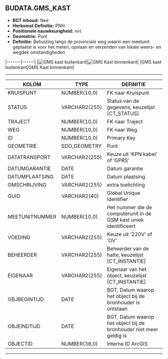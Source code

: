 ﻿## BUDATA.GMS_KAST


* __BGT inhoud:__ Nee
* __Herkomst Definitie:__ PNH
* __Positionele nauwkeurigheid:__ nvt
* __Geometrie:__ Punt
* __Definitie:__ Behuizing langs de provinciale weg waarin een meetunit geplaatst is voor het meten, opslaan en verzenden van lokale weers- en wegdek omstandigheden



|-------|------|
|![GMS kast buitenkant](objectbladen\4_Ovl_Vri\gmskast_1.png)|![GMS Kast binnenkant](objectbladen\4_Ovl_Vri\gmskast_2.png)|
|GMS kast buitenkant|GMS Kast binnenkant|

***


|KOLOM                           	|TYPE          	|DEFINITIE|
|------                          	|----          	|-----    |
|KRUISPUNT                       	|NUMBER(10,0)  	|FK naar Kruispunt|
|STATUS                          	|VARCHAR2(255) 	|Status van de gegevens, keuzelijst [CT_STATUS]|
|TRAJECT                         	|NUMBER(10,0)  	|FK naar Traject|
|WEG                             	|NUMBER(10,0)  	|FK naar Weg|
|ID                              	|NUMBER(10,0)  	|Primary Key|
|GEOMETRIE                       	|SDO_GEOMETRY  	|Punt|
|DATATRANSPORT                   	|VARCHAR2(255) 	|Keuze uit ‘KPN kabel’ of ‘GPRS’|
|DATUMGARANTIE                   	|DATE          	|Datum garantie|
|DATUMPLAATSING                  	|DATE          	|Datum plaatsing|
|OMSCHRIJVING                    	|VARCHAR2(255) 	|extra toelichting|
|GUID                            	|VARCHAR2(40)  	|Global Unique Identifier|
|MEETUNITNUMMER                  	|NUMBER(10,0)  	|Het nummer die de computerunit in de GSM kast uniek identificeert|
|VOEDING                         	|VARCHAR2(255) 	|Keuze uit ‘220V’ of ‘OV’ |
|BEHEERDER                       	|VARCHAR2(255) 	|Beheerder van de halte, keuzelijst [CT_INSTANTIE]|
|EIGENAAR                        	|VARCHAR2(255) 	|Eigenaar van het object, keuzelijst [CT_INSTANTIE]|
|OBJBEGINTIJD                    	|DATE          	|BGT, Datum waarop het object bij de bronhouder is ontstaan|
|OBJEINDTIJD                     	|DATE          	|BGT, Datum waarop het object bij de bronhouder niet meer geldig is|
|OBJECTID                        	|NUMBER(38,0)   |Interne ID ArcGIS|

***
